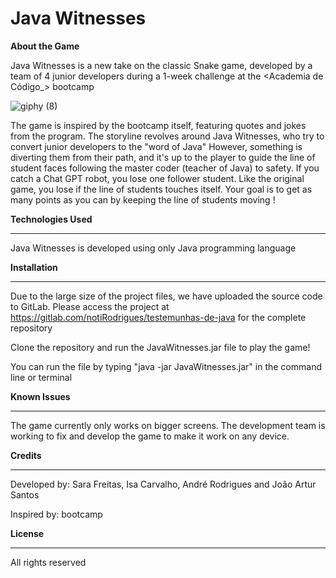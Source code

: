 <h1>Java Witnesses </h1>
<strong>About the Game </strong>

Java Witnesses is a new take on the classic Snake game, developed by a team of 4 junior developers during a 1-week challenge at the <Academia de Código_> bootcamp

![giphy (8)](https://user-images.githubusercontent.com/130545617/235030057-58729c4d-92fd-4f3b-b204-653c0c5fe901.gif)



The game is inspired by the bootcamp itself, featuring quotes and jokes from the program. The storyline revolves around Java Witnesses, who try to convert junior developers to the "word of Java"
However, something is diverting them from their path, and it's up to the player to guide the line of student faces following the master coder (teacher of Java) to safety.
If you catch a Chat GPT robot, you lose one follower student. Like the original game, you lose if the line of students touches itself. Your goal is to get as many points as you can by keeping the line of students moving !


<strong> Technologies Used </strong>
_____________________________________

Java Witnesses is developed using only Java programming language


<strong> Installation </strong>
_________________________________

Due to the large size of the project files, we have uploaded the source code to GitLab. Please access the project at https://gitlab.com/notiRodrigues/testemunhas-de-java for the complete repository


Clone the repository and run the JavaWitnesses.jar file to play the game!

You can run the file by typing "java -jar JavaWitnesses.jar" in the command line or terminal


<strong> Known Issues </strong>
_______________________________
The game currently only works on bigger screens. The development team is working to fix and develop the game to make it work on any device.


<strong> Credits </strong>
______________________________
Developed by: Sara Freitas, Isa Carvalho, André Rodrigues and João Artur Santos

Inspired by: bootcamp


<strong> License </strong>
_________________________________
All rights reserved
